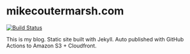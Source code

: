 # mikecoutermarsh.com
[![Build
Status](https://github.com/mscoutermarsh/blog/workflows/Publish/badge.svg)](https://github.com/mscoutermarsh/blog/actions)

This is my blog. Static site built with Jekyll. Auto published with GitHub Actions to Amazon S3 + Cloudfront.
